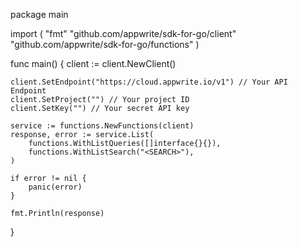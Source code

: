 package main

import (
    "fmt"
    "github.com/appwrite/sdk-for-go/client"
    "github.com/appwrite/sdk-for-go/functions"
)

func main() {
    client := client.NewClient()

    client.SetEndpoint("https://cloud.appwrite.io/v1") // Your API Endpoint
    client.SetProject("") // Your project ID
    client.SetKey("") // Your secret API key

    service := functions.NewFunctions(client)
    response, error := service.List(
        functions.WithListQueries([]interface{}{}),
        functions.WithListSearch("<SEARCH>"),
    )

    if error != nil {
        panic(error)
    }

    fmt.Println(response)
}
